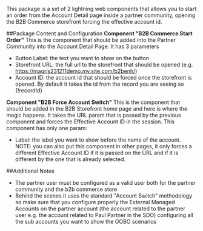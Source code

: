 This package is a set of 2 lightning web components that allows you to start an order from the Account Detail page inside a partner community, opening the B2B Commerce storefront forcing the effective account id.

##Package Content and Configuration
**Component "B2B Commerce Start Order"**
This is the component that should be added into the Partner Community into the Account Detail Page. It has 3 parameters
* Button Label: the text you want to show on the button
* Storefront URL: the full url to the storefront that should be opened (e.g. https://magris231211demo.my.site.com/b2benh/)
* Account ID: the account id that should be forced once the storefront is opened. By default it takes the id from the record you are seeing so {!recordId}

**Component "B2B Force Account Switch"**
This is the component that should be added in the B2B Storefront home page and here is where the magic happens. It takes the URL param that is passed by the previous component and forces the Effective Account ID in the session.
This component has only one param:
* Label: the label you want to show before the name of the account.
NOTE: you can also put this component in other pages, it only forces a different Effective Account ID if it is passed on the URL and if it is different by the one that is already selected.

##Additional Notes
* The partner user must be configured as a valid user both for the partner community and the b2b commerce store
* Behind the scenes it uses the standard "Account Switch" methodology so make sure that you configure properly the External Managed Accounts on the partner account (the account related to the partner user e.g. the account related to Paul Partner in the SDO) configuring all the sub accounts you want to show the OOBO scenarios